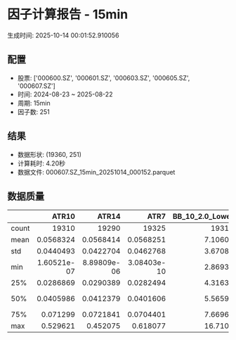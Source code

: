 # 因子计算报告 - 15min

生成时间: 2025-10-14 00:01:52.910056

## 配置

- 股票: ['000600.SZ', '000601.SZ', '000603.SZ', '000605.SZ', '000607.SZ']
- 时间: 2024-08-23 ~ 2025-08-22
- 周期: 15min
- 因子数: 251

## 结果

- 数据形状: (19360, 251)
- 计算耗时: 4.20秒
- 数据文件: 000607.SZ_15min_20251014_000152.parquet

## 数据质量

|       |           ATR10 |           ATR14 |            ATR7 |   BB_10_2.0_Lower |   BB_10_2.0_Middle |   BB_10_2.0_Upper |   BB_10_2.0_Width |   BB_15_2.0_Lower |   BB_15_2.0_Middle |   BB_15_2.0_Upper |   BB_15_2.0_Width |   BB_20_2.0_Lower |   BB_20_2.0_Middle |   BB_20_2.0_Upper |   BB_20_2.0_Width |     BOLB_20 |       CCI10 |       CCI14 |       CCI20 |       EMA12 |       EMA15 |       EMA20 |        EMA3 |        EMA5 |        EMA8 |     FIXLB10 |      FIXLB3 |      FIXLB5 |      FIXLB8 |      FMAX10 |      FMAX15 |      FMAX20 |       FMAX5 |     FMEAN10 |     FMEAN15 |     FMEAN20 |      FMEAN5 |      FMIN10 |      FMIN15 |      FMIN20 |       FMIN5 |      FSTD10 |      FSTD15 |      FSTD20 |       FSTD5 |     LEXLB10 |      LEXLB3 |      LEXLB5 |      LEXLB8 |        MA10 |        MA15 |        MA20 |         MA3 |         MA5 |         MA8 |           MACD |   MACD_12_26_9 |     MACD_6_13_4 |     MACD_8_17_5 |       MACD_HIST |    MACD_SIGNAL |    MEANLB10 |     MEANLB3 |     MEANLB5 |     MEANLB8 |        MSTD10 |        MSTD15 |         MSTD5 |      Momentum1 |     Momentum10 |     Momentum12 |     Momentum15 |     Momentum20 |      Momentum3 |      Momentum5 |      Momentum8 |               OBV |   OBV_SMA10 |   OBV_SMA15 |   OBV_SMA20 |    OBV_SMA5 |   Position10 |   Position12 |   Position15 |   Position20 |   Position25 |   Position30 |    Position5 |    Position8 |        RAND |      RANDNX |       RANDX |       RPROB |     RPROBCX |     RPROBNX |      RPROBX |         RSI |       RSI10 |       RSI14 |         RSI7 |        STCX |           STOCH |    STOCH_10_14 |     STOCH_14_20 |      STOCH_7_10 |         STX |   TA_ADXR_14 |   TA_ADX_14 |   TA_APO_fastperiod12_matype0_slowperiod26 |   TA_AROONOSC_14 |   TA_AROON_14_down |   TA_AROON_14_up |   TA_CCI_14 |   TA_CDL2CROWS |   TA_CDL3BLACKCROWS |   TA_CDL3INSIDE |   TA_CDL3LINESTRIKE |   TA_CDL3OUTSIDE |   TA_CDL3STARSINSOUTH |   TA_CDL3WHITESOLDIERS |   TA_CDLABANDONEDBABY |   TA_CDLADVANCEBLOCK |   TA_CDLBELTHOLD |   TA_CDLBREAKAWAY |   TA_CDLCLOSINGMARUBOZU |   TA_CDLCONCEALBABYSWALL |   TA_CDLCOUNTERATTACK |   TA_CDLDARKCLOUDCOVER |   TA_CDLDOJI |   TA_CDLDOJISTAR |   TA_CDLDRAGONFLYDOJI |   TA_CDLENGULFING |   TA_CDLEVENINGDOJISTAR |   TA_CDLEVENINGSTAR |   TA_CDLGAPSIDESIDEWHITE |   TA_CDLGRAVESTONEDOJI |   TA_CDLHAMMER |   TA_CDLHANGINGMAN |   TA_CDLHARAMI |   TA_CDLHARAMICROSS |   TA_CDLHIGHWAVE |   TA_CDLHIKKAKE |   TA_CDLHOMINGPIGEON |   TA_CDLIDENTICAL3CROWS |   TA_CDLINNECK |   TA_CDLINVERTEDHAMMER |   TA_CDLKICKING |   TA_CDLKICKINGBYLENGTH |   TA_CDLLADDERBOTTOM |   TA_CDLLONGLEGGEDDOJI |   TA_CDLLONGLINE |   TA_CDLMARUBOZU |   TA_CDLMATCHINGLOW |   TA_CDLMATHOLD |   TA_CDLMORNINGDOJISTAR |   TA_CDLMORNINGSTAR |   TA_CDLONNECK |   TA_CDLPIERCING |   TA_CDLRICKSHAWMAN |   TA_CDLRISEFALL3METHODS |   TA_CDLSEPARATINGLINES |   TA_CDLSHOOTINGSTAR |   TA_CDLSHORTLINE |   TA_CDLSPINNINGTOP |   TA_CDLSTALLEDPATTERN |   TA_CDLSTICKSANDWICH |   TA_CDLTAKURI |   TA_CDLTASUKIGAP |   TA_CDLTHRUSTING |   TA_CDLTRISTAR |   TA_CDLUNIQUE3RIVER |   TA_CDLUPSIDEGAP2CROWS |   TA_CDLXSIDEGAP3METHODS |   TA_DEMA_10 |   TA_DEMA_20 |   TA_DEMA_5 |    TA_DX_14 |   TA_EMA_10 |   TA_EMA_20 |   TA_EMA_30 |    TA_EMA_5 |   TA_EMA_60 |   TA_KAMA_10 |   TA_KAMA_20 |   TA_MFI_14 |   TA_MIDPRICE_10 |   TA_MIDPRICE_20 |   TA_MIDPRICE_5 |   TA_MOM_10 |   TA_ROCP_10 |   TA_ROCR100_10 |   TA_ROCR_10 |    TA_ROC_10 |   TA_RSI_14 |      TA_SAR |   TA_SMA_10 |   TA_SMA_20 |   TA_SMA_30 |    TA_SMA_5 |   TA_SMA_60 |   TA_STOCHF_D |   TA_STOCHF_K |   TA_STOCHRSI_fastd_period3_fastk_period5_timeperiod14_D |   TA_STOCHRSI_fastd_period3_fastk_period5_timeperiod14_K |   TA_STOCH_D |   TA_STOCH_K |    TA_T3_10 |    TA_T3_20 |     TA_T3_5 |   TA_TEMA_10 |   TA_TEMA_20 |   TA_TEMA_5 |   TA_TRIMA_10 |   TA_TRIMA_20 |   TA_TRIMA_5 |   TA_TRIX_14 |   TA_ULTOSC_timeperiod17_timeperiod214_timeperiod328 |   TA_WILLR_14 |   TA_WMA_10 |   TA_WMA_20 |    TA_WMA_5 |      TRENDLB10 |      TRENDLB3 |      TRENDLB5 |       TRENDLB8 |        Trend10 |       Trend12 |       Trend15 |       Trend20 |       Trend25 |        Trend5 |         Trend8 |      VWAP10 |      VWAP15 |      VWAP20 |      VWAP25 |      VWAP30 |   Volume_Momentum10 |   Volume_Momentum15 |   Volume_Momentum20 |   Volume_Momentum25 |   Volume_Momentum30 |   Volume_Ratio10 |   Volume_Ratio15 |   Volume_Ratio20 |   Volume_Ratio25 |   Volume_Ratio30 |    WILLR14 |    WILLR18 |    WILLR21 |     WILLR9 |
|:------|----------------:|----------------:|----------------:|------------------:|-------------------:|------------------:|------------------:|------------------:|-------------------:|------------------:|------------------:|------------------:|-------------------:|------------------:|------------------:|------------:|------------:|------------:|------------:|------------:|------------:|------------:|------------:|------------:|------------:|------------:|------------:|------------:|------------:|------------:|------------:|------------:|------------:|------------:|------------:|------------:|------------:|------------:|------------:|------------:|------------:|------------:|------------:|------------:|------------:|------------:|------------:|------------:|------------:|------------:|------------:|------------:|------------:|------------:|------------:|---------------:|---------------:|----------------:|----------------:|----------------:|---------------:|------------:|------------:|------------:|------------:|--------------:|--------------:|--------------:|---------------:|---------------:|---------------:|---------------:|---------------:|---------------:|---------------:|---------------:|------------------:|------------:|------------:|------------:|------------:|-------------:|-------------:|-------------:|-------------:|-------------:|-------------:|-------------:|-------------:|------------:|------------:|------------:|------------:|------------:|------------:|------------:|------------:|------------:|------------:|-------------:|------------:|----------------:|---------------:|----------------:|----------------:|------------:|-------------:|------------:|-------------------------------------------:|-----------------:|-------------------:|-----------------:|------------:|---------------:|--------------------:|----------------:|--------------------:|-----------------:|----------------------:|-----------------------:|----------------------:|---------------------:|-----------------:|------------------:|------------------------:|-------------------------:|----------------------:|-----------------------:|-------------:|-----------------:|----------------------:|------------------:|------------------------:|--------------------:|-------------------------:|-----------------------:|---------------:|-------------------:|---------------:|--------------------:|-----------------:|----------------:|---------------------:|------------------------:|---------------:|-----------------------:|----------------:|------------------------:|---------------------:|-----------------------:|-----------------:|-----------------:|--------------------:|----------------:|------------------------:|--------------------:|---------------:|-----------------:|--------------------:|-------------------------:|------------------------:|---------------------:|------------------:|--------------------:|-----------------------:|----------------------:|---------------:|------------------:|------------------:|----------------:|---------------------:|------------------------:|-------------------------:|-------------:|-------------:|------------:|------------:|------------:|------------:|------------:|------------:|------------:|-------------:|-------------:|------------:|-----------------:|-----------------:|----------------:|------------:|-------------:|----------------:|-------------:|-------------:|------------:|------------:|------------:|------------:|------------:|------------:|------------:|--------------:|--------------:|---------------------------------------------------------:|---------------------------------------------------------:|-------------:|-------------:|------------:|------------:|------------:|-------------:|-------------:|------------:|--------------:|--------------:|-------------:|-------------:|-----------------------------------------------------:|--------------:|------------:|------------:|------------:|---------------:|--------------:|--------------:|---------------:|---------------:|--------------:|--------------:|--------------:|--------------:|--------------:|---------------:|------------:|------------:|------------:|------------:|------------:|--------------------:|--------------------:|--------------------:|--------------------:|--------------------:|-----------------:|-----------------:|-----------------:|-----------------:|-----------------:|-----------:|-----------:|-----------:|-----------:|
| count | 19310           | 19290           | 19325           |       19315       |        19315       |       19315       |       19315       |       19290       |        19290       |       19290       |       19290       |       19265       |        19265       |       19265       |       19265       | 19360       | 19270       | 19230       | 19170       | 19360       | 19360       | 19360       | 19360       | 19360       | 19360       | 19360       | 19360       | 19360       | 19360       | 19315       | 19290       | 19265       | 19340       | 19360       | 19360       | 19360       | 19360       | 19360       | 19360       | 19360       | 19360       | 19360       | 19360       | 19360       | 19360       | 19360       | 19360       | 19360       | 19360       | 19315       | 19290       | 19265       | 19350       | 19340       | 19325       | 19195          | 19195          | 19285           | 19260           | 19195           | 19195          | 19360       | 19360       | 19360       | 19360       | 19315         | 19290         | 19340         | 19310          | 19310          | 19310          | 19310          | 19310          | 19310          | 19310          | 19310          |   19360           | 19315       | 19290       | 19265       | 19340       | 19315        | 19305        | 19290        | 19265        | 19240        | 19215        | 19340        | 19325        | 19360       | 19360       | 19360       | 19360       | 19360       | 19360       | 19360       | 19290       | 19310       | 19290       | 19325        | 19360       | 19275           | 19185          | 19105           | 19240           | 19360       |  19225       | 19225       |                                19305       |      19360       |        19360       |      19360       | 19230       | 19360          |       19360         |   19360         |      19360          |     19360        |            19345      |          19360         |                 19360 |         19360        |    19360         |             19360 |            19360        |                    19360 |           19360       |           19360        |   19360      |   19360          |           19360       |       19360       |           19360         |        19360        |            19360         |            19360       |     19360      |        19360       |    19360       |       19360         |       19360      |    19360        |        19360         |            19360        |   19360        |            19360       |           19360 |                   19360 |        19360         |             19360      |      19360       |     19360        |         19360       |           19360 |           19360         |       19360         |   19360        |    19360         |          19360      |           19360          |             19360       |         19360        |       19360       |          19360      |           19360        |          19360        |    19360       |       19360       |     19360         |  19360          |       19360          |                   19360 |            19360         |  19360       |  19360       | 19360       | 19360       | 19360       | 19360       | 19360       | 19360       | 19360       |  19315       |  19265       | 19360       |      19360       |      19360       |     19360       | 19360       |  19360       |     19360       |  19360       | 19310        | 19290       | 19360       | 19315       | 19265       | 19215       | 19340       | 19065       |   19360       |   19360       |                                              19360       |                                              19360       |  19360       |  19360       | 19360       | 19360       | 19360       |  19360       |  19360       | 19360       |   19315       |   19265       |  19340       |  19360       |                                          19360       |    19295      | 19315       | 19265       | 19340       | 19315          | 19350         | 19340         | 19325          | 19315          | 19305         | 19290         | 19265         | 19240         | 19340         | 19325          | 19265       | 19265       | 19265       | 19265       | 19265       |      19310          |      19310          |      19310          |      19310          |      19310          |      19360       |      19360       |      19360       |      19360       |      19360       | 19295      | 19275      | 19260      | 19320      |
| mean  |     0.0568324   |     0.0568414   |     0.0568251   |           7.10606 |            7.1156  |           7.12515 |           7.1156  |           7.10394 |            7.11612 |           7.12831 |           7.11612 |           7.10228 |            7.11664 |           7.131   |           7.11664 |     7.1147  |     2.19989 |     3.25259 |     4.87575 |     7.1103  |     7.10911 |     7.10713 |     7.1139  |     7.11309 |     7.1119  |     7.1147  |     7.1147  |     7.1147  |     7.1147  |     7.1156  |     7.11612 |     7.11664 |     7.11509 |     7.1147  |     7.1147  |     7.1147  |     7.1147  |     7.1147  |     7.1147  |     7.1147  |     7.1147  |     7.1147  |     7.1147  |     7.1147  |     7.1147  |     7.1147  |     7.1147  |     7.1147  |     7.1147  |     7.1156  |     7.11612 |     7.11664 |     7.11489 |     7.11509 |     7.1154  |     0.00562249 |     0.00562249 |     0.00281817  |     0.00361604  |     1.10731e-05 |     0.00561142 |     7.1147  |     7.1147  |     7.1147  |     7.1147  |     0.0502901 |     0.0630633 |     0.034476  |     0.00149471 |     0.00149471 |     0.00149471 |     0.00149471 |     0.00149471 |     0.00149471 |     0.00149471 |     0.00149471 |       1.45906e+06 |     7.1156  |     7.11612 |     7.11664 |     7.11509 |     0.472771 |     0.476103 |     0.479833 |     0.481376 |     0.482296 |     0.483264 |     0.466097 |     0.469179 |     7.1147  |     7.1147  |     7.1147  |     7.1147  |     7.1147  |     7.1147  |     7.1147  |    51.0305  |    50.9457  |    51.0305  |    50.7882   |     7.1147  |    47.8708      |    47.247      |    47.9132      |    46.7551      |     7.1147  |     29.6022  |    29.6022  |                                    7.11581 |          7.1147  |            7.1147  |          7.1147  |     3.25259 |    -0.00516529 |          -0.0154959 |      -0.0103306 |          0.00516529 |        -0.418388 |               49.9139 |              0.0309917 |                     0 |            -0.392562 |       -0.0516529 |                 0 |               -0.676653 |                        0 |               0       |              -0.103306 |      23.6932 |      -0.00516529 |               2.91839 |          -4.04029 |              -0.0671488 |           -0.129132 |                0.0206612 |                3.57438 |         1.9938 |           -1.88017 |        0.18595 |           0.0671488 |          11.9215 |        0.929752 |            0.0516529 |               -0.134298 |      -0.108471 |                1.08471 |               0 |                       0 |            0.0309917 |                20.5062 |         -1.18285 |        -0.149793 |             2.46384 |               0 |               0.0309917 |           0.0929752 |      -0.123967 |        0.0258264 |             12.4845 |               0.00516529 |                -1.02273 |            -0.289256 |           1.98864 |             11.7872 |              -0.144628 |              0.072314 |        2.89256 |           0       |        -0.0981405 |      0.00516529 |           0.00516529 |                       0 |                0.0206612 |      7.1111  |      7.10713 |     7.11309 |     7.1147  |     7.1111  |     7.10713 |     7.10319 |     7.11309 |     7.09156 |      7.1156  |      7.11664 |     7.1147  |          7.1147  |          7.1147  |         7.1147  |     7.1147  |      7.1147  |         7.1147  |      7.1147  |     0.149471 |    51.0305  |     7.1147  |     7.1156  |     7.11664 |     7.11766 |     7.11509 |     7.12106 |       7.1147  |       7.1147  |                                                  7.1147  |                                                  7.1147  |      7.1147  |      7.1147  |     7.1147  |     7.1147  |     7.1147  |      7.1111  |      7.10713 |     7.11309 |       7.1156  |       7.11664 |      7.11509 |      7.1147  |                                              7.1147  |      -51.3137 |     7.1156  |     7.11664 |     7.11509 |     0.00176115 |    -0.0256195 |    -0.0225723 |    -0.00985171 |     0.00176115 |     0.0113473 |     0.0233828 |     0.0413381 |     0.0572936 |    -0.0225723 |    -0.00985171 |     7.0503  |     7.0503  |     7.0503  |     7.0503  |     7.0503  |          0.00149471 |          0.00149471 |          0.00149471 |          0.00149471 |          0.00149471 |          7.1147  |          7.1147  |          7.1147  |          7.1147  |          7.1147  |   -51.3137 |   -51.3373 |   -51.2793 |   -51.3927 |
| std   |     0.0440493   |     0.0422704   |     0.0462768   |           3.67088 |            3.67586 |           3.68089 |           3.67586 |           3.66891 |            3.67523 |           3.68161 |           3.67523 |           3.66722 |            3.67462 |           3.68208 |           3.67462 |     3.67717 |    93.2367  |    92.1874  |    93.392   |     3.67404 |     3.67323 |     3.67187 |     3.6765  |     3.67593 |     3.67511 |     3.67717 |     3.67717 |     3.67717 |     3.67717 |     3.67586 |     3.67523 |     3.67462 |     3.67652 |     3.67717 |     3.67717 |     3.67717 |     3.67717 |     3.67717 |     3.67717 |     3.67717 |     3.67717 |     3.67717 |     3.67717 |     3.67717 |     3.67717 |     3.67717 |     3.67717 |     3.67717 |     3.67717 |     3.67586 |     3.67523 |     3.67462 |     3.67681 |     3.67652 |     3.67612 |     0.0710364  |     0.0710364  |     0.048719    |     0.0550604   |     0.0196179   |     0.0675657  |     3.67717 |     3.67717 |     3.67717 |     3.67717 |     0.0675626 |     0.0776359 |     0.0537193 |     0.0235999  |     0.0235999  |     0.0235999  |     0.0235999  |     0.0235999  |     0.0235999  |     0.0235999  |     0.0235999  |       1.4218e+06  |     3.67586 |     3.67523 |     3.67462 |     3.67652 |     0.297327 |     0.296001 |     0.295149 |     0.295069 |     0.294359 |     0.294709 |     0.302128 |     0.29826  |     3.67717 |     3.67717 |     3.67717 |     3.67717 |     3.67717 |     3.67717 |     3.67717 |    13.6921  |    15.7252  |    13.6921  |    18.1929   |     3.67717 |    27.5015      |    19.2495     |    19.6083      |    19.0916      |     3.67717 |     12.8105  |    12.8105  |                                    3.67561 |          3.67717 |            3.67717 |          3.67717 |    92.1874  |     0.718699   |           1.24476   |       6.4284    |          2.96335    |        11.1032   |               26.3275 |              1.76022   |                     0 |             6.25333  |       42.955     |                 0 |               40.8982   |                        0 |               4.43048 |               3.21254  |      42.5211 |      10.0877     |              16.8326  |          31.9967  |               2.5905    |            3.59127  |                8.3816    |               18.5655  |        13.9791 |           13.5827  |       30.2929  |          20.7951    |          36.8363 |       27.634    |            2.2722    |                3.6623   |       3.29179  |               10.3586  |               0 |                       0 |            1.76022   |                40.3757 |         40.2372  |        28.4503   |            15.5025  |               0 |               1.76022   |           3.04784   |       3.5188   |        1.60689   |             33.0552 |               0.718699   |                11.2721  |             5.37061  |          42.1008  |             40.0489 |               3.80035  |              2.68822  |       16.7602  |           1.76049 |         3.13128   |      3.87041    |           0.718699   |                       0 |                2.68912   |      3.67458 |      3.67187 |     3.67593 |     3.67717 |     3.67458 |     3.67187 |     3.66913 |     3.67593 |     3.661   |      3.67586 |      3.67462 |     3.67717 |          3.67717 |          3.67717 |         3.67717 |     3.67717 |      3.67717 |         3.67717 |      3.67717 |     2.35999  |    13.6921  |     3.67717 |     3.67586 |     3.67462 |     3.67337 |     3.67652 |     3.66946 |       3.67717 |       3.67717 |                                                  3.67717 |                                                  3.67717 |      3.67717 |      3.67717 |     3.67717 |     3.67717 |     3.67717 |      3.67458 |      3.67187 |     3.67593 |       3.67586 |       3.67462 |      3.67652 |      3.67717 |                                              3.67717 |       29.5879 |     3.67586 |     3.67462 |     3.67652 |     1.18509    |     0.826413  |     1.0057    |     1.13223    |     1.18509    |     1.22572   |     1.2734    |     1.30118   |     1.32595   |     1.0057    |     1.13223    |     3.68812 |     3.68812 |     3.68812 |     3.68812 |     3.68812 |          0.0235999  |          0.0235999  |          0.0235999  |          0.0235999  |          0.0235999  |          3.67717 |          3.67717 |          3.67717 |          3.67717 |          3.67717 |    29.5879 |    29.5583 |    29.5284 |    29.853  |
| min   |     1.60521e-07 |     8.89809e-06 |     3.08403e-10 |           2.86934 |            2.871   |           2.87266 |           2.871   |           2.87497 |            2.87733 |           2.8797  |           2.87733 |           2.88218 |            2.886   |           2.88982 |           2.886   |     2.85    |  -538.607   |  -570.441   |  -700.366   |     2.87652 |     2.88061 |     2.88676 |     2.86114 |     2.8661  |     2.87104 |     2.85    |     2.85    |     2.85    |     2.85    |     2.871   |     2.87733 |     2.886   |     2.868   |     2.85    |     2.85    |     2.85    |     2.85    |     2.85    |     2.85    |     2.85    |     2.85    |     2.85    |     2.85    |     2.85    |     2.85    |     2.85    |     2.85    |     2.85    |     2.85    |     2.871   |     2.87733 |     2.886   |     2.86333 |     2.868   |     2.87125 |    -0.512331   |    -0.512331   |    -0.461532    |    -0.462653    |    -0.236443    |    -0.473017   |     2.85    |     2.85    |     2.85    |     2.85    |     0         |     0         |     0         |    -0.13947    |    -0.13947    |    -0.13947    |    -0.13947    |    -0.13947    |    -0.13947    |    -0.13947    |    -0.13947    | -618134           |     2.871   |     2.87733 |     2.886   |     2.868   |     0        |     0        |     0        |     0        |     0        |     0        |     0        |     0        |     2.85    |     2.85    |     2.85    |     2.85    |     2.85    |     2.85    |     2.85    |     3.89131 |     1.86375 |     3.89131 |     0.266075 |     2.85    |    -2.32111e-13 |    -1.5513e-13 |    -3.32734e-14 |    -9.09495e-14 |     2.85    |      7.32139 |     7.32139 |                                    2.87417 |          2.85    |            2.85    |          2.85    |  -570.441   |  -100          |        -100         |    -100         |       -100          |      -100        |                0      |              0         |                     0 |          -100        |     -100         |                 0 |             -100        |                        0 |            -100       |            -100        |       0      |    -100          |               0       |        -100       |            -100         |         -100        |             -100         |                0       |         0      |         -100       |     -100       |        -100         |        -100      |     -200        |            0         |             -100        |    -100        |                0       |               0 |                       0 |            0         |                 0      |       -100       |      -100        |             0       |               0 |               0         |           0         |    -100        |        0         |              0      |               0          |              -100       |          -100        |        -100       |           -100      |            -100        |              0        |        0       |        -100       |      -100         |   -100          |           0          |                       0 |             -100         |      2.87374 |      2.88676 |     2.8661  |     2.85    |     2.87374 |     2.88676 |     2.89584 |     2.8661  |     2.91049 |      2.871   |      2.886   |     2.85    |          2.85    |          2.85    |         2.85    |     2.85    |      2.85    |         2.85    |      2.85    |   -13.947    |     3.89131 |     2.85    |     2.871   |     2.886   |     2.90167 |     2.868   |     2.92017 |       2.85    |       2.85    |                                                  2.85    |                                                  2.85    |      2.85    |      2.85    |     2.85    |     2.85    |     2.85    |      2.87374 |      2.88676 |     2.8661  |       2.871   |       2.886   |      2.868   |      2.85    |                                              2.85    |     -100      |     2.871   |     2.886   |     2.868   |    -2.84605    |    -1.1547    |    -1.78885   |    -2.47487    |    -2.84605    |    -3.17543   |    -3.61478   |    -4.16926   |    -4.70493   |    -1.78885   |    -2.47487    |     0       |     0       |     0       |     0       |     0       |         -0.13947    |         -0.13947    |         -0.13947    |         -0.13947    |         -0.13947    |          2.85    |          2.85    |          2.85    |          2.85    |          2.85    |  -100      |  -100      |  -100      |  -100      |
| 25%   |     0.0286869   |     0.0290389   |     0.0282494   |           4.31633 |            4.321   |           4.32815 |           4.321   |           4.3152  |            4.3215  |           4.32976 |           4.3215  |           4.31027 |            4.3225  |           4.33251 |           4.3225  |     4.32    |   -57.1392  |   -56.4453  |   -56.1438  |     4.32165 |     4.3225  |     4.32186 |     4.32035 |     4.32088 |     4.31966 |     4.32    |     4.32    |     4.32    |     4.32    |     4.321   |     4.3215  |     4.3225  |     4.32    |     4.32    |     4.32    |     4.32    |     4.32    |     4.32    |     4.32    |     4.32    |     4.32    |     4.32    |     4.32    |     4.32    |     4.32    |     4.32    |     4.32    |     4.32    |     4.32    |     4.321   |     4.3215  |     4.3225  |     4.32    |     4.32    |     4.32125 |    -0.0192626  |    -0.0192626  |    -0.013331    |    -0.0151391   |    -0.00607705  |    -0.018138   |     4.32    |     4.32    |     4.32    |     4.32    |     0.0164655 |     0.0214476 |     0.0114018 |    -0.00847458 |    -0.00847458 |    -0.00847458 |    -0.00847458 |    -0.00847458 |    -0.00847458 |    -0.00847458 |    -0.00847458 |  381797           |     4.321   |     4.3215  |     4.3225  |     4.32    |     0.208333 |     0.214286 |     0.222222 |     0.222222 |     0.222222 |     0.222222 |     0.2      |     0.2      |     4.32    |     4.32    |     4.32    |     4.32    |     4.32    |     4.32    |     4.32    |    41.7386  |    40.0599  |    41.7386  |    37.9604   |     4.32    |    23.8095      |    32.8458     |    33.1304      |    32.5872      |     4.32    |     20.0066  |    20.0066  |                                    4.32083 |          4.32    |            4.32    |          4.32    |   -56.4453  |     0          |           0         |       0         |          0          |         0        |               28.9777 |              0         |                     0 |             0        |        0         |                 0 |                0        |                        0 |               0       |               0        |       0      |       0          |               0       |           0       |               0         |            0        |                0         |                0       |         0      |            0       |        0       |           0         |           0      |        0        |            0         |                0        |       0        |                0       |               0 |                       0 |            0         |                 0      |          0       |         0        |             0       |               0 |               0         |           0         |       0        |        0         |              0      |               0          |                 0       |             0        |           0       |              0      |               0        |              0        |        0       |           0       |         0         |      0          |           0          |                       0 |                0         |      4.32015 |      4.32186 |     4.32088 |     4.32    |     4.32015 |     4.32186 |     4.31514 |     4.32088 |     4.30696 |      4.321   |      4.3225  |     4.32    |          4.32    |          4.32    |         4.32    |     4.32    |      4.32    |         4.32    |      4.32    |    -0.847458 |    41.7386  |     4.32    |     4.321   |     4.3225  |     4.31867 |     4.32    |     4.31017 |       4.32    |       4.32    |                                                  4.32    |                                                  4.32    |      4.32    |      4.32    |     4.32    |     4.32    |     4.32    |      4.32015 |      4.32186 |     4.32088 |       4.321   |       4.3225  |      4.32    |      4.32    |                                              4.32    |      -77.2727 |     4.321   |     4.3225  |     4.32    |    -0.96307    |    -0.872871  |    -0.920358  |    -0.948645   |    -0.96307    |    -0.970893  |    -0.982738  |    -1.00645   |    -1.027     |    -0.920358  |    -0.948645   |     4.30161 |     4.30161 |     4.30161 |     4.30161 |     4.30161 |         -0.00847458 |         -0.00847458 |         -0.00847458 |         -0.00847458 |         -0.00847458 |          4.32    |          4.32    |          4.32    |          4.32    |          4.32    |   -77.2727 |   -77.3585 |   -77.2727 |   -77.7778 |
| 50%   |     0.0405986   |     0.0412379   |     0.0401606   |           5.56597 |            5.574   |           5.57992 |           5.574   |           5.56356 |            5.573   |           5.58173 |           5.573   |           5.55942 |            5.5705  |           5.58244 |           5.5705  |     5.57    |     0       |     0       |     2.41424 |     5.56917 |     5.56827 |     5.56683 |     5.57071 |     5.57093 |     5.56839 |     5.57    |     5.57    |     5.57    |     5.57    |     5.574   |     5.573   |     5.5705  |     5.57    |     5.57    |     5.57    |     5.57    |     5.57    |     5.57    |     5.57    |     5.57    |     5.57    |     5.57    |     5.57    |     5.57    |     5.57    |     5.57    |     5.57    |     5.57    |     5.57    |     5.574   |     5.573   |     5.5705  |     5.57    |     5.57    |     5.57375 |     0.00155434 |     0.00155434 |     0.000502348 |     0.000944478 |    -7.98742e-05 |     0.00163912 |     5.57    |     5.57    |     5.57    |     5.57    |     0.0292309 |     0.0373146 |     0.0192354 |     0          |     0          |     0          |     0          |     0          |     0          |     0          |     0          |       1.10347e+06 |     5.574   |     5.573   |     5.5705  |     5.57    |     0.470588 |     0.473684 |     0.47619  |     0.478261 |     0.482759 |     0.481481 |     0.461538 |     0.461538 |     5.57    |     5.57    |     5.57    |     5.57    |     5.57    |     5.57    |     5.57    |    50.6286  |    50.5232  |    50.6286  |    50.4495   |     5.57    |    47.4576      |    46.8339     |    47.4762      |    46.6031      |     5.57    |     26.9062  |    26.9062  |                                    5.57333 |          5.57    |            5.57    |          5.57    |     0       |     0          |           0         |       0         |          0          |         0        |               49.1399 |              0         |                     0 |             0        |        0         |                 0 |                0        |                        0 |               0       |               0        |       0      |       0          |               0       |           0       |               0         |            0        |                0         |                0       |         0      |            0       |        0       |           0         |           0      |        0        |            0         |                0        |       0        |                0       |               0 |                       0 |            0         |                 0      |          0       |         0        |             0       |               0 |               0         |           0         |       0        |        0         |              0      |               0          |                 0       |             0        |           0       |              0      |               0        |              0        |        0       |           0       |         0         |      0          |           0          |                       0 |                0         |      5.56935 |      5.56683 |     5.57093 |     5.57    |     5.56935 |     5.56683 |     5.56251 |     5.57093 |     5.54826 |      5.574   |      5.5705  |     5.57    |          5.57    |          5.57    |         5.57    |     5.57    |      5.57    |         5.57    |      5.57    |     0        |    50.6286  |     5.57    |     5.574   |     5.5705  |     5.57167 |     5.57    |     5.57517 |       5.57    |       5.57    |                                                  5.57    |                                                  5.57    |      5.57    |      5.57    |     5.57    |     5.57    |     5.57    |      5.56935 |      5.56683 |     5.57093 |       5.574   |       5.5705  |      5.57    |      5.57    |                                              5.57    |      -50      |     5.574   |     5.5705  |     5.57    |     0          |     0         |     0         |     0          |     0          |     0         |     0         |     0.0454941 |     0.0654653 |     0         |     0          |     5.56132 |     5.56132 |     5.56132 |     5.56132 |     5.56132 |          0          |          0          |          0          |          0          |          0          |          5.57    |          5.57    |          5.57    |          5.57    |          5.57    |   -50      |   -51.3514 |   -50.9804 |   -50      |
| 75%   |     0.071299    |     0.0721841   |     0.0704401   |           7.66963 |            7.6845  |           7.69712 |           7.6845  |           7.67052 |            7.68733 |           7.70075 |           7.68733 |           7.67534 |            7.6905  |           7.7047  |           7.6905  |     7.68    |    58.2463  |    60.5518  |    62.7673  |     7.67909 |     7.68133 |     7.68033 |     7.68112 |     7.67822 |     7.67847 |     7.68    |     7.68    |     7.68    |     7.68    |     7.6845  |     7.68733 |     7.6905  |     7.682   |     7.68    |     7.68    |     7.68    |     7.68    |     7.68    |     7.68    |     7.68    |     7.68    |     7.68    |     7.68    |     7.68    |     7.68    |     7.68    |     7.68    |     7.68    |     7.68    |     7.6845  |     7.68733 |     7.6905  |     7.68333 |     7.682   |     7.6825  |     0.0224489  |     0.0224489  |     0.0154402   |     0.0177891   |     0.00626984  |     0.0216169  |     7.68    |     7.68    |     7.68    |     7.68    |     0.0553022 |     0.0712106 |     0.0370135 |     0.00958642 |     0.00958642 |     0.00958642 |     0.00958642 |     0.00958642 |     0.00958642 |     0.00958642 |     0.00958642 |       1.86634e+06 |     7.6845  |     7.68733 |     7.6905  |     7.682   |     0.727273 |     0.727273 |     0.727273 |     0.727273 |     0.730769 |     0.734694 |     0.714286 |     0.722222 |     7.68    |     7.68    |     7.68    |     7.68    |     7.68    |     7.68    |     7.68    |    59.676   |    60.9631  |    59.676   |    62.9676   |     7.68    |    70.9819      |    61.544      |    62.3163      |    60.6704      |     7.68    |     36.7468  |    36.7468  |                                    7.67833 |          7.68    |            7.68    |          7.68    |    60.5518  |     0          |           0         |       0         |          0          |         0        |               70.851  |              0         |                     0 |             0        |        0         |                 0 |                0        |                        0 |               0       |               0        |       0      |       0          |               0       |           0       |               0         |            0        |                0         |                0       |         0      |            0       |        0       |           0         |           0      |        0        |            0         |                0        |       0        |                0       |               0 |                       0 |            0         |                 0      |          0       |         0        |             0       |               0 |               0         |           0         |       0        |        0         |              0      |               0          |                 0       |             0        |           0       |              0      |               0        |              0        |        0       |           0       |         0         |      0          |           0          |                       0 |                0         |      7.67886 |      7.68033 |     7.67822 |     7.68    |     7.67886 |     7.68033 |     7.67773 |     7.67822 |     7.66336 |      7.6845  |      7.6905  |     7.68    |          7.68    |          7.68    |         7.68    |     7.68    |      7.68    |         7.68    |      7.68    |     0.958642 |    59.676   |     7.68    |     7.6845  |     7.6905  |     7.68867 |     7.682   |     7.68683 |       7.68    |       7.68    |                                                  7.68    |                                                  7.68    |      7.68    |      7.68    |     7.68    |     7.68    |     7.68    |      7.67886 |      7.68033 |     7.67822 |       7.6845  |       7.6905  |      7.682   |      7.68    |                                              7.68    |      -25.9259 |     7.6845  |     7.6905  |     7.682   |     0.942572   |     0.80064   |     0.851028  |     0.91305    |     0.942572   |     0.970453  |     1.00485   |     1.05332   |     1.08397   |     0.851028  |     0.91305    |     7.64278 |     7.64278 |     7.64278 |     7.64278 |     7.64278 |          0.00958642 |          0.00958642 |          0.00958642 |          0.00958642 |          0.00958642 |          7.68    |          7.68    |          7.68    |          7.68    |          7.68    |   -25.9259 |   -26.3158 |   -26.3158 |   -25      |
| max   |     0.529621    |     0.452075    |     0.618077    |          16.7103  |           16.729   |          16.7477  |          16.729   |          16.63    |           16.6593  |          16.6886  |          16.6593  |          16.5491  |           16.5865  |          16.6239  |          16.5865  |    16.91    |   666.663   |   933.326   |  1333.32    |    16.6734  |    16.6437  |    16.5937  |    16.7843  |    16.7446  |    16.7077  |    16.91    |    16.91    |    16.91    |    16.91    |    16.729   |    16.6593  |    16.5865  |    16.788   |    16.91    |    16.91    |    16.91    |    16.91    |    16.91    |    16.91    |    16.91    |    16.91    |    16.91    |    16.91    |    16.91    |    16.91    |    16.91    |    16.91    |    16.91    |    16.91    |    16.729   |    16.6593  |    16.5865  |    16.8233  |    16.788   |    16.7575  |     0.639884   |     0.639884   |     0.562918    |     0.562645    |     0.190805    |     0.56829    |    16.91    |    16.91    |    16.91    |    16.91    |     1.10907   |     1.04991   |     1.13577   |     0.211248   |     0.211248   |     0.211248   |     0.211248   |     0.211248   |     0.211248   |     0.211248   |     0.211248   |       6.34678e+06 |    16.729   |    16.6593  |    16.5865  |    16.788   |     1        |     1        |     1        |     1        |     1        |     1        |     1        |     1        |    16.91    |    16.91    |    16.91    |    16.91    |    16.91    |    16.91    |    16.91    |    99.9985  |   100       |    99.9985  |   100        |    16.91    |   100           |   100          |   100           |   100           |    16.91    |     93.1947  |    93.1947  |                                   16.715   |         16.91    |           16.91    |         16.91    |   933.326   |     0          |           0         |     100         |        100          |       100        |              100      |            100         |                     0 |             0        |      100         |                 0 |              100        |                        0 |             100       |               0        |     100      |     100          |             100       |         100       |               0         |            0        |              100         |              100       |       100      |            0       |      100       |         100         |         100      |      200        |          100         |                0        |       0        |              100       |               0 |                       0 |          100         |               100      |        100       |       100        |           100       |               0 |             100         |         100         |       0        |      100         |            100      |             100          |               100       |             0        |         100       |            100      |               0        |            100        |      100       |         100       |         0         |    100          |         100          |                       0 |              100         |     16.6918  |     16.5937  |    16.7446  |    16.91    |    16.6918  |    16.5937  |    16.501   |    16.7446  |    16.3397  |     16.729   |     16.5865  |    16.91    |         16.91    |         16.91    |        16.91    |    16.91    |     16.91    |        16.91    |     16.91    |    21.1248   |    99.9985  |    16.91    |    16.729   |    16.5865  |    16.522   |    16.788   |    16.4127  |      16.91    |      16.91    |                                                 16.91    |                                                 16.91    |     16.91    |     16.91    |    16.91    |    16.91    |    16.91    |     16.6918  |     16.5937  |    16.7446  |      16.729   |      16.5865  |     16.788   |     16.91    |                                             16.91    |        0      |    16.729   |    16.5865  |    16.788   |     2.84605    |     1.1547    |     1.78885   |     2.47487    |     2.84605    |     3.17543   |     3.61478   |     4.24853   |     4.8       |     1.78885   |     2.47487    |    16.6323  |    16.6323  |    16.6323  |    16.6323  |    16.6323  |          0.211248   |          0.211248   |          0.211248   |          0.211248   |          0.211248   |         16.91    |         16.91    |         16.91    |         16.91    |         16.91    |     0      |     0      |     0      |     0      |
